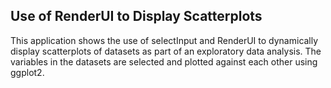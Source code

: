 ## Use of RenderUI to Display Scatterplots

This application shows the use of selectInput and RenderUI to dynamically display scatterplots of datasets as part of an exploratory data analysis. The variables in the datasets are selected and plotted against each other using ggplot2.